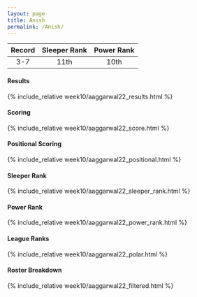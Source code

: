 ```yaml
---
layout: page
title: Anish
permalink: /Anish/
---
```


Record | Sleeper Rank | Power Rank               
:--: | :--: | :--:
3-7 | 11th | 10th   

#### Results
{% include_relative week10/aaggarwal22_results.html %}

#### Scoring
{% include_relative week10/aaggarwal22_score.html %}

#### Positional Scoring
{% include_relative week10/aaggarwal22_positional.html %}

#### Sleeper Rank
{% include_relative week10/aaggarwal22_sleeper_rank.html %}

#### Power Rank
{% include_relative week10/aaggarwal22_power_rank.html %}

#### League Ranks
{% include_relative week10/aaggarwal22_polar.html %}

#### Roster Breakdown
{% include_relative week10/aaggarwal22_filtered.html %}
